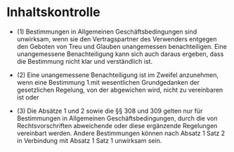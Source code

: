 # Inhaltskontrolle

- (1) Bestimmungen in Allgemeinen Geschäftsbedingungen sind unwirksam, wenn sie den Vertragspartner des Verwenders entgegen den Geboten von Treu und Glauben unangemessen benachteiligen. Eine unangemessene Benachteiligung kann sich auch daraus ergeben, dass die Bestimmung nicht klar und verständlich ist.

- (2) Eine unangemessene Benachteiligung ist im Zweifel anzunehmen, wenn eine Bestimmung 1.mit wesentlichen Grundgedanken der gesetzlichen Regelung, von der abgewichen wird, nicht zu vereinbaren ist oder

- (3) Die Absätze 1 und 2 sowie die §§ 308 und 309 gelten nur für Bestimmungen in Allgemeinen Geschäftsbedingungen, durch die von Rechtsvorschriften abweichende oder diese ergänzende Regelungen vereinbart werden. Andere Bestimmungen können nach Absatz 1 Satz 2 in Verbindung mit Absatz 1 Satz 1 unwirksam sein.

